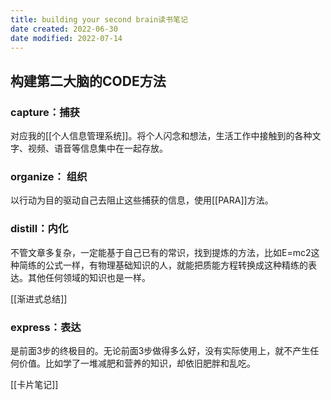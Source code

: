 ```yaml
---
title: building your second brain读书笔记
date created: 2022-06-30
date modified: 2022-07-14
---
```


## 构建第二大脑的CODE方法

### capture：捕获

对应我的[[个人信息管理系统]]。将个人闪念和想法，生活工作中接触到的各种文字、视频、语音等信息集中在一起存放。

### organize： 组织

以行动为目的驱动自己去阻止这些捕获的信息，使用[[PARA]]方法。

### distill：内化

不管文章多复杂，一定能基于自己已有的常识，找到提炼的方法，比如E=mc2这种简练的公式一样，有物理基础知识的人，就能把质能方程转换成这种精练的表达。其他任何领域的知识也是一样。

[[渐进式总结]]

### express：表达

是前面3步的终极目的。无论前面3步做得多么好，没有实际使用上，就不产生任何价值。比如学了一堆减肥和营养的知识，却依旧肥胖和乱吃。

[[卡片笔记]]
